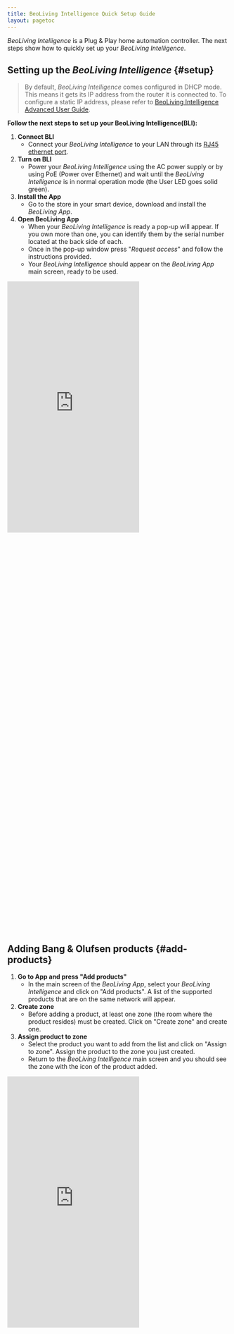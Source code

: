```yaml
---
title: BeoLiving Intelligence Quick Setup Guide
layout: pagetoc
---
```


_BeoLiving Intelligence_ is a Plug & Play home automation controller. The next steps show how to quickly set up your _BeoLiving Intelligence_.

## Setting up the _BeoLiving Intelligence_ {#setup}

> By default, _BeoLiving Intelligence_ comes configured in DHCP mode. This means it gets its IP address from the router it is connected to. To 
configure a static IP address, please refer to [BeoLiving Intelligence Advanced User Guide](bli_advanced_user_guide/).

**Follow the next steps to set up your BeoLiving Intelligence(BLI):**
 
1. **Connect BLI** 
    - Connect your _BeoLiving Intelligence_ to your LAN through its [RJ45 ethernet port](./bli_advanced_user_guide/03-bli_hardware_description).
1. **Turn on BLI**
    - Power your _BeoLiving Intelligence_ using the AC power supply or by using PoE (Power over Ethernet) and wait until the _BeoLiving Intelligence_ is in normal operation mode (the User LED goes solid green).
1. **Install the App**
    - Go to the store in your smart device, download and install the _BeoLiving App_.
1. **Open BeoLiving App**
    - When your _BeoLiving Intelligence_ is ready a pop-up will appear. If you own more than one, you can identify them 
by the serial number located at the back side of each.
    - Once in the pop-up window press "_Request access_" and follow the instructions provided.
    - Your _BeoLiving Intelligence_ should appear on the _BeoLiving App_ main screen, ready to be used.

<div class="row justify-content-center">
  <div class="col-sm-5">     
	<div class="embed-responsive" style="padding-bottom: 179%;">
	  <iframe class="embed-responsive-item" src="https://www.youtube.com/embed/7Sa3cIVKDeA?autoplay=1&loop=1&playlist=7Sa3cIVKDeA"  frameborder="0" height="570" allow="autoplay; encrypted-media" allowfullscreen muted></iframe>
	</div>
  </div>
</div>

## Adding Bang & Olufsen products {#add-products}

1. **Go to App and press "Add products"**
    - In the main screen of the _BeoLiving App_, select your _BeoLiving Intelligence_ and click on "Add products". A list of the supported products that are on the same network will appear.
1. **Create zone**
    - Before adding a product, at least one zone (the room where the product resides) must be created. Click on "Create zone" and create one.
1. **Assign product to zone**
    - Select the product you want to add from the list and click on "Assign to zone". Assign the product to the zone you just created.
    - Return to the _BeoLiving Intelligence_ main screen and you should see the zone with the icon of the product added.

<div class="row justify-content-center">
  <div class="col-sm-5">     
	<div class="embed-responsive" style="padding-bottom: 179%;">
	  <iframe class="embed-responsive-item" src="https://www.youtube.com/embed/kxKkUu6QZVI?autoplay=1&loop=1&playlist=kxKkUu6QZVI"  frameborder="0" height="570" allow="autoplay; encrypted-media" allowfullscreen muted></iframe>
	</div>
  </div>
</div>
<br>

You can **add more products to that zone, edit products name, change products from zone and create more zones** by pressing **"Edit products"**. 
Note that only one icon per type of product will appear in the zone.

## Controlling Bang & Olufsen products {#control-products}

1. **Select zone**
    - Select the zone that the product you want to control is in.
1. **Select source**
> On a B&O product, sources are the available origins of audio/visual information (e.g. Youtube, Deezer, Line-Ins, HDMI ports, etc.).
    - In the bottom left corner press the "Source" button. A list of all the products in the zone will appear, including the available sources.
    - Select a source for the product you want to use, e.g.: "Deezer" in an M5 speaker.
    - Once a source is selected, **controls will be shown on the main screen**. What you control depends on the device and the source you have selected. You can control volume, select content, play, pause, etc.

<div class="row justify-content-center">
  <div class="col-sm-5">     
	<div class="embed-responsive" style="padding-bottom: 179%;">
	  <iframe class="embed-responsive-item" src="https://www.youtube.com/embed/YiecxJ7fW_c?autoplay=1&loop=1&playlist=YiecxJ7fW_c"  frameborder="0" height="570" allow="autoplay; encrypted-media" allowfullscreen muted></iframe>
	</div>
  </div>
</div>

## Creating Scenes {#create-scenes}

_BeoLiving Intelligence_ Scenes are the way you can control actions performed on several products with one touch. 
> For example, you can create a Scene that sets the source of a speaker on _Deezer_, while at the same time setting _YouTube_ on a TV.

Each time you execute the Scene those commands will be executed on your _BeoLiving Intelligence_, and what's more, you can schedule the Scene to execute at a given time or periodically.
> E.g.: turn on the lights and close the shades each Tuesday at 10 o'clock. To configure a Scene, follow the next steps:

1. **Select a zone**
    - Select the zone where the Scene will reside.
1. **Create the scene**
    - In the top left corner press the "Scenes" button, and then press the "+" to create a Scene.
    - Give the newly created Scene a meaningful name.
1. **Add products**
    - In the list of available products, press "+" to add one to the Scene, and press on its name to configure the action that the product will do when the Scene is executed.
    - The configuration of an action is done through a screen that depends on the device selected. 
       + For instance, if it's a _Bang & Olufsen_ product it will be similar to a remote control, if it's a light it will be similar to a switch.
    - After selecting all the products you want to control and configuring their actions press "Done".
1. **Try it out!**
    - To fire a scene just press its name, or you can click on the clock icon to schedule it for certain time or day.

<div class="row justify-content-center">
  <div class="col-sm-5">     
	<div class="embed-responsive" style="padding-bottom: 179%;">
	  <iframe class="embed-responsive-item" src="https://www.youtube.com/embed/R1-aekRwmR0?autoplay=1&loop=1&playlist=R1-aekRwmR0"  frameborder="0" height="570" allow="autoplay; encrypted-media" allowfullscreen muted></iframe>
	</div>
  </div>
</div>

## Creating Product Groups {#products-groups}

Creating a group of Bang & Olufsen products lets you control all of them as if they were one. The content that the _master_ product reproduces is reproduced as well in the rest of the products in the group. **To create a group follow these steps**:

1. Go to the _Settings_ menu and select your _BeoLiving Intelligence_.
1. Go to _Device Settings_ and press _Group products_.
1. Press _Create group_ and select the _master_ product from the list.
1. Press the "+" button on each product you want to add to the group.
> Once the group is created, whenever content is reproduced in the _master_, it will be reproduced automatically in the rest of the products of the group. The same goes for volume control on the _master_.

<div class="row justify-content-center">
  <div class="col-sm-5">     
	<div class="embed-responsive" style="padding-bottom: 179%;">
	  <iframe class="embed-responsive-item" src="https://www.youtube.com/embed/q04J8CAvP10?autoplay=1&loop=1&playlist=q04J8CAvP10"  frameborder="0" height="570" allow="autoplay; encrypted-media" allowfullscreen muted></iframe>
	</div>
  </div>
</div>

## Setting content provider credentials {#set-credentials}

A new feature that comes included on both of the _BeoLiving Intelligence_'s modes, is the ability to set your user credentials for certain content providers(
_TuneIn_ and _Deezer_) to all _Bang & Olufsen_ devices. _BeoLiving Intelligence_ will set user credentials to every discovered device that has not been
set previously (this mean that _BeoLiving Intelligence_ does not override existing credentials). **To set content provider credentials follow the
 next steps**:

1. Go to the _Settings_ menu and select your _BeoLiving Intelligence_.
1. Go to _Device Settings_ and choose the content provider in _Accounts_.
1. Insert credentials and press _Login_.
> _STATUS_ will display credentials state. _BeoLiving Intelligence_ will verify if inserted credentials are valid or not after send them to a 
detected device without credentials. 

<div class="row justify-content-center">
  <div class="col-sm-5">     
	<div class="embed-responsive" style="padding-bottom: 179%;">
	  <iframe class="embed-responsive-item" src="https://www.youtube.com/embed/1Tab-Vqt4ZA?autoplay=1&loop=1&playlist=1Tab-Vqt4ZA&mute=1"  frameborder="0" height="570" allow="autoplay; encrypted-media" allowfullscreen muted></iframe>
	</div>
  </div>
</div>


## Controlling products with your voice

Most of the functionalities you can control with the _BeoLiving App_ can also be voice-controlled if you have an Amazon Alexa (or if you have it in your phone). 
> For instance, you could ask Alexa to "Turn on Deezer on the M5".

To be able to do so, a linking process must be done first: please refer to [BeoLiving Intelligence Link to Third Party Cloud Service Guide](bli-link-third-party-service.md). 

A complete list of the available commands can be found in [Alexa usage guide](bli-alexa.md) or at the Alexa skill 
description for the _BeoLiving Intelligence_.

<!--
## Integrating the BeoLiving Intelligence with other services

_BeoLiving Intelligence_ supports IFTTT, enabling integration with different services.
> For example, you could configure it to change the
 source of a TV by sending an email. 
 
 A linking process very similar to the one for Alexa has to be made first, please
 refer to [BeoLiving Intelligence Link to Third Party Cloud Service Guide](bli-link-third-party-service.md). A complete list of the available 
combinations can be found in the IFTTT page.
-->

## Advanced usage

Continue with [BeoLiving Intelligence Advanced User Guide](bli_advanced_user_guide/) to learn web interface configuration in _ESSENTIAL_ mode. 
Also, you will find how to upgrade to _PRO_ mode, thus adding even more functionalities and enhancing your experience.

Enjoy your smart home experience with _BeoLiving Intelligence_! 
